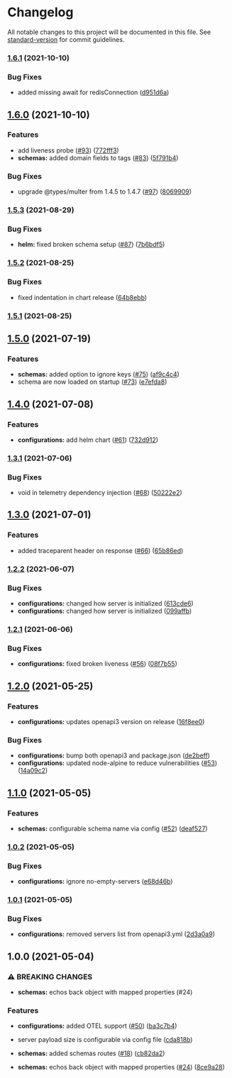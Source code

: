# Changelog

All notable changes to this project will be documented in this file. See [standard-version](https://github.com/conventional-changelog/standard-version) for commit guidelines.

### [1.6.1](https://github.com/mapcolonies/external-to-osm-tag-mapping/compare/v1.6.0...v1.6.1) (2021-10-10)


### Bug Fixes

* added missing await for redisConnection ([d951d6a](https://github.com/mapcolonies/external-to-osm-tag-mapping/commit/d951d6a4318e6f458b2cd60406292d4d7133b4ad))

## [1.6.0](https://github.com/mapcolonies/external-to-osm-tag-mapping/compare/v1.5.3...v1.6.0) (2021-10-10)


### Features

* add liveness probe ([#93](https://github.com/mapcolonies/external-to-osm-tag-mapping/issues/93)) ([772fff3](https://github.com/mapcolonies/external-to-osm-tag-mapping/commit/772fff328934e536722944e111a569da278a7193))
* **schemas:** added domain fields to tags ([#83](https://github.com/mapcolonies/external-to-osm-tag-mapping/issues/83)) ([5f791b4](https://github.com/mapcolonies/external-to-osm-tag-mapping/commit/5f791b4d34ec48fb3a0890c3bd48f0f3efd39ffe))


### Bug Fixes

* upgrade @types/multer from 1.4.5 to 1.4.7 ([#97](https://github.com/mapcolonies/external-to-osm-tag-mapping/issues/97)) ([8069909](https://github.com/mapcolonies/external-to-osm-tag-mapping/commit/806990961de000bc4d12aef99bf646e88139d769))

### [1.5.3](https://github.com/mapcolonies/external-to-osm-tag-mapping/compare/v1.5.2...v1.5.3) (2021-08-29)


### Bug Fixes

* **helm:** fixed broken schema setup ([#87](https://github.com/mapcolonies/external-to-osm-tag-mapping/issues/87)) ([7b6bdf5](https://github.com/mapcolonies/external-to-osm-tag-mapping/commit/7b6bdf553d75456aaf8c9e1d1d6d9f09c71f44a1))

### [1.5.2](https://github.com/mapcolonies/external-to-osm-tag-mapping/compare/v1.5.1...v1.5.2) (2021-08-25)


### Bug Fixes

* fixed indentation in chart release ([64b8ebb](https://github.com/mapcolonies/external-to-osm-tag-mapping/commit/64b8ebbe1a20de2cd4f39ff66c658dc62004a216))

### [1.5.1](https://github.com/mapcolonies/external-to-osm-tag-mapping/compare/v1.5.0...v1.5.1) (2021-08-25)

## [1.5.0](https://github.com/mapcolonies/external-to-osm-tag-mapping/compare/v1.4.0...v1.5.0) (2021-07-19)


### Features

* **schemas:** added option to ignore keys ([#75](https://github.com/mapcolonies/external-to-osm-tag-mapping/issues/75)) ([af9c4c4](https://github.com/mapcolonies/external-to-osm-tag-mapping/commit/af9c4c4e2cbff78be45ffa4be420b10121ec5223))
* schema are now loaded on startup ([#73](https://github.com/mapcolonies/external-to-osm-tag-mapping/issues/73)) ([e7efda8](https://github.com/mapcolonies/external-to-osm-tag-mapping/commit/e7efda8d7a3255e28ad7e50da836eacb3f5017c8))

## [1.4.0](https://github.com/mapcolonies/external-to-osm-tag-mapping/compare/v1.3.1...v1.4.0) (2021-07-08)


### Features

* **configurations:** add helm chart ([#61](https://github.com/mapcolonies/external-to-osm-tag-mapping/issues/61)) ([732d912](https://github.com/mapcolonies/external-to-osm-tag-mapping/commit/732d912ff8a5e8e926fa2fa2beafe5e042cb0ad4))

### [1.3.1](https://github.com/mapcolonies/external-to-osm-tag-mapping/compare/v1.3.0...v1.3.1) (2021-07-06)


### Bug Fixes

* void in telemetry dependency injection ([#68](https://github.com/mapcolonies/external-to-osm-tag-mapping/issues/68)) ([50222e2](https://github.com/mapcolonies/external-to-osm-tag-mapping/commit/50222e2c7153c3d24d403aad3cf3fdcd785268a4))

## [1.3.0](https://github.com/mapcolonies/external-to-osm-tag-mapping/compare/v1.2.2...v1.3.0) (2021-07-01)


### Features

* added traceparent header on response ([#66](https://github.com/mapcolonies/external-to-osm-tag-mapping/issues/66)) ([65b86ed](https://github.com/mapcolonies/external-to-osm-tag-mapping/commit/65b86edc89d3f8652c08f2f3bb76fd3f492a4461))

### [1.2.2](https://github.com/mapcolonies/external-to-osm-tag-mapping/compare/v1.2.1...v1.2.2) (2021-06-07)


### Bug Fixes

* **configurations:** changed how server is initialized ([613cde6](https://github.com/mapcolonies/external-to-osm-tag-mapping/commit/613cde62993fb5b10ceae41cb1b2bb1c0ce4c0d5))
* **configurations:** changed how server is initialized ([099affb](https://github.com/mapcolonies/external-to-osm-tag-mapping/commit/099affb456e7fbf60d934b9df718a0bfe33568ed))

### [1.2.1](https://github.com/mapcolonies/external-to-osm-tag-mapping/compare/v1.2.0...v1.2.1) (2021-06-06)


### Bug Fixes

* **configurations:** fixed broken liveness ([#56](https://github.com/mapcolonies/external-to-osm-tag-mapping/issues/56)) ([08f7b55](https://github.com/mapcolonies/external-to-osm-tag-mapping/commit/08f7b550f198ab873de690d3ded35d606d5b4194))

## [1.2.0](https://github.com/mapcolonies/external-to-osm-tag-mapping/compare/v1.1.0...v1.2.0) (2021-05-25)


### Features

* **configurations:** updates openapi3 version on release ([16f8ee0](https://github.com/mapcolonies/external-to-osm-tag-mapping/commit/16f8ee07e29363e10c172b5ff2ec1001018a8d5a))


### Bug Fixes

* **configurations:** bump both openapi3 and package.json ([de2beff](https://github.com/mapcolonies/external-to-osm-tag-mapping/commit/de2befff37608a228209281ee9068633a9f8e62b))
* **configurations:** updated node-alpine to reduce vulnerabilities ([#53](https://github.com/mapcolonies/external-to-osm-tag-mapping/issues/53)) ([14a09c2](https://github.com/mapcolonies/external-to-osm-tag-mapping/commit/14a09c224691b381cda74296e3170e7221e8e3e2))

## [1.1.0](https://github.com/mapcolonies/external-to-osm-tag-mapping/compare/v1.0.2...v1.1.0) (2021-05-05)


### Features

* **schemas:** configurable schema name via config ([#52](https://github.com/mapcolonies/external-to-osm-tag-mapping/issues/52)) ([deaf527](https://github.com/mapcolonies/external-to-osm-tag-mapping/commit/deaf527a3a26d444491bd38329f18d7390f4a04d))

### [1.0.2](https://github.com/mapcolonies/external-to-osm-tag-mapping/compare/v1.0.1...v1.0.2) (2021-05-05)


### Bug Fixes

* **configurations:** ignore no-empty-servers ([e68d46b](https://github.com/mapcolonies/external-to-osm-tag-mapping/commit/e68d46b78438ad8f8ca7a3a1457b1b84ecbadaba))

### [1.0.1](https://github.com/mapcolonies/external-to-osm-tag-mapping/compare/v1.0.0...v1.0.1) (2021-05-05)


### Bug Fixes

* **configurations:** removed servers list from openapi3.yml ([2d3a0a9](https://github.com/mapcolonies/external-to-osm-tag-mapping/commit/2d3a0a9aa1bd96eb5eb09286faf4868ad9f29dc1))

## 1.0.0 (2021-05-04)


### ⚠ BREAKING CHANGES

* **schemas:** echos back object with mapped properties (#24)

### Features

* **configurations:** added OTEL support ([#50](https://github.com/mapcolonies/external-to-osm-tag-mapping/issues/50)) ([ba3c7b4](https://github.com/mapcolonies/external-to-osm-tag-mapping/commit/ba3c7b41644ef769f33e07651e432932884be371))
* server payload size is configurable via config file ([cda818b](https://github.com/mapcolonies/external-to-osm-tag-mapping/commit/cda818be4f14eacee90171e52a90bb813837376f))
* **schemas:**  added schemas routes ([#18](https://github.com/mapcolonies/external-to-osm-tag-mapping/issues/18)) ([cb82da2](https://github.com/mapcolonies/external-to-osm-tag-mapping/commit/cb82da2af7404ddc8dbefd5b71b689589db84b50))


* **schemas:** echos back object with mapped properties ([#24](https://github.com/mapcolonies/external-to-osm-tag-mapping/issues/24)) ([8ce9a28](https://github.com/mapcolonies/external-to-osm-tag-mapping/commit/8ce9a28d18c20f868e3baabfeec9dc556f09302c))

